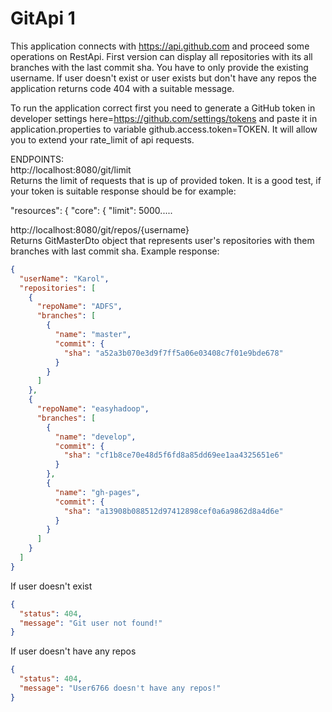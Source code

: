 <h1>GitApi 1</h1>

This application connects with https://api.github.com and proceed
some operations on RestApi.
First version can display all repositories with its all branches
with the last commit sha.
You have to only provide the existing username. 
If user doesn't exist or user exists but don't have any repos
the application returns code 404 with a
suitable message.

To run the application correct first you need to generate a
GitHub token in developer settings here=https://github.com/settings/tokens 
and paste it in application.properties 
to variable github.access.token=TOKEN. It will allow you to extend 
your rate_limit of api requests.

ENDPOINTS:<br>
http://localhost:8080/git/limit <br>
Returns the limit of requests that is up of provided token.
It is a good test, if your token is suitable response should be 
for example:

"resources": {
"core": {
"limit": 5000.....

http://localhost:8080/git/repos/{username} <br>
Returns GitMasterDto object that represents user's
repositories with them branches with last commit sha.
Example response:
```json
{
  "userName": "Karol",
  "repositories": [
    {
      "repoName": "ADFS",
      "branches": [
        {
          "name": "master",
          "commit": {
            "sha": "a52a3b070e3d9f7ff5a06e03408c7f01e9bde678"
          }
        }
      ]
    },
    {
      "repoName": "easyhadoop",
      "branches": [
        {
          "name": "develop",
          "commit": {
            "sha": "cf1b8ce70e48d5f6fd8a85dd69ee1aa4325651e6"
          }
        },
        {
          "name": "gh-pages",
          "commit": {
            "sha": "a13908b088512d97412898cef0a6a9862d8a4d6e"
          }
        }
      ]
    }
  ]
}
```
If user doesn't exist

```json
{
  "status": 404,
  "message": "Git user not found!"
}
```
If user doesn't have any repos
```json
{
  "status": 404,
  "message": "User6766 doesn't have any repos!"
}
```

